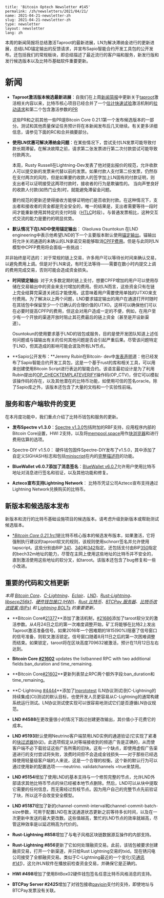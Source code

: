 ```
title: 'Bitcoin Optech Newsletter #145'
permalink: /zh/newsletters/2021/04/21/
name: 2021-04-21-newsletter-zh 
slug: 2021-04-21-newsletter-zh 
type: newsletter
layout: newsletter
lang: zh
```

本周的新闻简报将总结激活Taproot的最新进展，LN为解决滞纳金进行的更新进展，总结LND锚定输出的反馈请求，并宣布Sapio智能合约开发工具包的公开发布。还包括我们的常规板块，即总结描述了最近流行的客户端和服务，新发行版和发行候选版本以及比特币基础软件重要更新。



# 新闻

- **Taproot激活版本候选最新进展**：自我们在上周[新闻简报](https://bitcoinops.org/en/newsletters/2021/04/14/#taproot-activation-discussion)中更新关于[taproot](https://bitcoinops.org/en/topics/taproot/)激活相关内容以来，比特币核心项目已经合并了一个[估计快速试验](https://bitcoinops.org/en/newsletters/2021/03/10/#a-short-duration-attempt-at-miner-activation)激活机制的[拉动请求](https://github.com/bitcoin/bitcoin/pull/21377)和第二个包含激活参数的[PR](https://github.com/bitcoin/bitcoin/pull/21686)

  这些PR和之前其他一些PR是Bitcoin Core 0.21.1第一个发布候选版本的一部分。测试和其他质量保证任务预计将在本新闻发布后几天继续。有关更多详细信息，请参见下面的RC和合并摘要部分。

- **使用LN优惠可解决滞纳金问题**：在某些情况下，尝试支付LN发票可能导致付款长期滞留。在解决故障之前，请求第二张发票进行第二次付款尝试可能导致付款两次。

  本周，Rusty Russell在Lightning-Dev发表了他对提出报价的规范，允许收款人可以提交新的发票来代替以前的发票。如果付款人支付第二份发票，仍然存在支付两次的风险，但是如果要约收款人的签字加上LN固有的付款证明，则支出者可以证明接受这两项付款时，接收者的行为是欺骗性的。 当向声誉良好的收款人付款(如热门业务)时，就能避免滞留金问题。

  要约规范的更新还使得接收方能够证明他们是否收到付款。在这种情况下，支出者和接收者的资金都是完全安全的，唯一的结果是，支出者需要等待一段时间才能重新使用其特定的支付时段（[HTLC](https://bitcoinops.org/en/topics/htlc/)时段）。与普通发票相比，这种交互式交流的能力是要约的明显优势。

-  **默认情况下在LND中使用锚定输出**： Olaoluwa Osuntokun 在LND engineering中表示他希望LND的下一个主要版本默认使用[锚定输出](https://bitcoinops.org/en/topics/anchor-outputs/)。锚输出将允许关闭通道的未确认的LN承诺交易能够取消[CPFP费用](https://bitcoinops.org/en/topics/cpfp/)。但是与此同时LN模型中CPFP费用将会面临一些挑战：

  并非始终是可选的：对于常规的链上交易，许多用户可以等待长时间来确认交易，以避免费用上调。但是对于LN来说，有时无法等待——需要在数小时内提交上调的费用完成交易，否则可能会造成资金损失。

- **时间锁定输出**: 对于大多数定期的链上支付，想要CPFP增加的用户可以使用存储在交易输出中的资金来支付增加的费用。但对LN而言，这些资金只有在链上完全结算完渠道关闭后才能使用。这意味着用户需要使用单独的UTXO来支付费用。为了解决以上两个问题，LND要求锚定输出的用户在通道打开时随时在其钱包中保留至少一个已确认的合理价值的UTXO。这样可以确保他们可以在必要时提高CPFP的费用，但这会对用户造成一定的不便，例如，在用户至少有一个开放的渠道开放时阻止其花费最后的链上资金（甚至是开设新渠道）。 

  Osuntokun的使用要求基于LND的钱包或服务，目的是使开发团队知道上述任何问题或与锚输出有关的任何其他问题是否会引起严重后果。尽管该问题特定于LND，但其造成的影响可能会波及所有LN节点。

-   **Sapio公开发布：**Jeremy Rubin在Bitcoin- dev中[发表声明](https://lists.linuxfoundation.org/pipermail/bitcoin-dev/2021-April/018759.html)道：他已经发布了Sapio智能合约开发工具包，这是一个基于rust的库和相关工具，可以用来创建使用Bitcoin Script进行表达的智能合约。该语言最初设计是为了利用Rubin提出的[OP_CHECKTEMPLATEVERIFY](https://bitcoinops.org/en/topics/op_checktemplateverify/)操作码(OP_CTV)，但它可以模拟该操作码的存在，以及其他潜在的比特币功能，如使用可信的签名oracle。除了Sapio库之外，该版本还包含了大量的文档和一个实验性前端。

  

## 服务和客户端软件的变更

在本月度功能中，我们重点介绍了比特币钱包和服务的更新。

- **发布Spectre v1.3.0**：[Spectre v1.3.0](https://github.com/cryptoadvance/specter-desktop/releases/tag/v1.3.0)包括附加的RBF支持，应用程序内部的Bitcoin Core设置，HWI 2支持，以及将[mempool.space](https://bitcoinops.org/en/newsletters/2021/01/20/#mempool-v2-0-0-released)用作[块浏览器](https://bitcoinops.org/en/topics/block-explorers/)和进行费用估算的选项。

- Spectre-DIY v1.5.0： 硬件钱包固件Spectre-DIY发布了v1.5.0，其中添加了自定义SIGHASH标志和包括[miniscript](https://bitcoinops.org/en/topics/miniscript/)在内的[完整描述符](https://bitcoinops.org/en/topics/output-script-descriptors/)的功能。

-  **BlueWallet v6.0.7添加了消息签名**：[BlueWallet v6.0.7](https://github.com/BlueWallet/BlueWallet/releases/tag/v6.0.7)允许用户使用比特币地址对消息进行签名和验证，以及其他功能和修复。 

- **Azteco宣布支持Lightning Network**： 比特币凭证公司Azteco宣布支持通过Lightning Network兑换购买的比特币。

 

## **新版本和候选版本发布**

新版本和流行的比特币基础设施项目的候选版本。请考虑升级到新版本或帮助测试候选版本。

- [**Bitcoin Core 0.21.1rc1*](https://bitcoincore.org/bin/bitcoin-core-0.21.1/)是比特币核心版本的候选发布版本，如果激活，它将强制执行建议的taproot软叉的规则，该规则使用schnorr签名并允许使用tapscript。这些分别由BIP [341](https://github.com/bitcoin/bips/blob/master/bip-0341.mediawiki)、[340](https://github.com/bitcoin/bips/blob/master/bip-0340.mediawiki)和[342](https://github.com/bitcoin/bips/blob/master/bip-0342.mediawiki)指定。还包括支付由BIP[350](https://github.com/bitcoin/bips/blob/master/bip-0350.mediawiki)指定的bech32m地址的能力，尽管在主网上使用这些地址的比特币并不安全的，直到激活使用这些地址的软分叉，如taroot。该版本还包含了bug修复和一些小改进。

 

 

## 重要的代码和文档更新

*本周 [Bitcoin Core](https://github.com/bitcoin/bitcoin)、[C-Lightning](https://github.com/ElementsProject/lightning)、[Eclair](https://github.com/ACINQ/eclair)、[LND](https://github.com/lightningnetwork/lnd/)、[Rust-Lightning](https://github.com/rust-bitcoin/rust-lightning)、[libsecp256k1](https://github.com/bitcoin-core/secp256k1)、[硬件钱包接口 (HWI)](https://github.com/bitcoin-core/HWI)、[Rust 比特币](https://github.com/rust-bitcoin/rust-bitcoin)、[BTCPay 服务器](https://github.com/btcpayserver/btcpayserver/)、[比特币改进提案 (BIPs)](https://github.com/bitcoin/bips/) 和 [Lightning BOLTs](https://github.com/lightningnetwork/lightning-rfc/) 的重要更新。*

 

- **Bitcoin Core#[21377](https://github.com/bitcoin/bitcoin/pull/21377)**添加了激活机制，[#21686](https://github.com/bitcoin/bitcoin/pull/21686)添加了taroot软分叉的激活参数。从4月24日之后的第一次难度调整开始，矿工将能够在比特2上发出Taproot激活准备信号。如果2016年一个困难期的1815(90%)阻塞了信号窗口的信号准备，则软叉激活锁定。信号窗口随着8月11日之后的第一次困难调整而结束。如果锁定，taroot将在区块高度709632被激活，预计在11月12日左右达到。

-  **Bitcoin Core [#21602](https://github.com/bitcoin/bitcoin/issues/21602)** updates the listbanned RPC with two additional fields:ban_duration and time_remaining.


-   **Bitcoin Core[#21602](https://github.com/bitcoin/bitcoin/pull/21602)**更新列表禁止RPC两个额外字段:ban_duration和time_remaining。


-   **C-Lightning [#4444](https://github.com/ElementsProject/lightning/pull/4444)**添加了[lnprototest](https://github.com/rustyrussell/lnprototest) (LN协议测试)到C-Lightning的持续集成(CI)测试的默认目标，也使开发人员更容易从C-Lightning的通常构建系统运行测试。LN协议测试使实现可以很容易地测试它们是否遵循LN协议规范。
- **LND #4588**在更改量很小的情况下跳过创建更改输出，其价值小于花费它的成本。
- **LND #5193**默认使用Neutrino客户端禁用LND实例的通道验证(它实现了紧凑的[块过滤器](https://bitcoinops.org/en/topics/compact-block-filters/)协议)。此选项假定从对等端接收到的频道广告是正确的，从而使客户端不必下载验证这些广告所需的旧块。这有一个缺点，即使用虚假广告渠道进行的支付尝试将失败，浪费时间但不会造成金钱损失——对于那些已经选择使用轻量级客户端的人来说，这是一个合理的权衡。这个新的默认行为可以通过使用新的配置选项——neutrino. validatchannels =true来禁用。
- **LND #5154**增加了使用LND的基本支持与一个修剪完整的节点，允许LND外部请求其他比特币节点的块已经被本地节点删除。然后，LND可以从块中提取它需要的任何信息，而无需经过剪枝节点。因为用户自己的完整节点先前验证了块，所以这不会改变安全模型。
- **LND #5187**增加了新的channel-commit-interval和channel-commit-batch-size参数，可用于配置LND在发送通道状态更新之前等待多长时间，以及在一次更新中发送的最大更改数。这些值越高，繁忙的LND节点的效率就越高，尽管这种效率是以延迟稍高为代价的。
- **Rust-Lightning #858**增加了与电子风格区块链数据源互操作的内部支持。
-  **Rust-Lightning #856**更新了它如何处理融资交易。此前，该钱包被要求创建融资交易，打开一个新渠道，并只给Rust Lightning交易的txid。现在锈闪电公司接受了全额融资交易。类似于C-Lightning最近的一个变化(见[通讯#141](https://bitcoinops.org/en/newsletters/2021/03/24/#c-lightning-4428))，这允许LN软件在播放前检查资金交易，并确保它是正确的。
- **HWI #498**增加了使用BitBox02硬件钱包签名任意比特币风格消息的支持。
- **BTCPay Server #2425**增加了对钱包接收[payjoin](https://bitcoinops.org/en/topics/payjoin/)支付的支持，即使地址与BTCPay发票没有关联。

 

